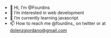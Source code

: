 - 👋 Hi, I’m @Fourdins
- 👀 I’m interested in web development
- 🌱 I’m currently learning javascript
- 📫 How to reach me @fourdins_ on twitter or at dolenzgiordano@gmail.com

<!---
Fourdins/Fourdins is a ✨ special ✨ repository because its `README.md` (this file) appears on your GitHub profile.
You can click the Preview link to take a look at your changes.
--->
